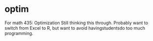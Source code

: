 # optim
For math 435: Optimization 
Still thinking this through.
Probably want to switch from Excel to R, but want to avoid
havingstudentsdo too much programming.
